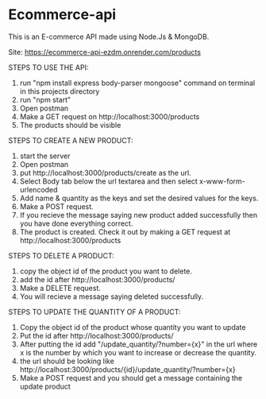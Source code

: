 # Ecommerce-api
This is an E-commerce API made using Node.Js & MongoDB. 

Site: https://ecommerce-api-ezdm.onrender.com/products

STEPS TO USE THE API:
1) run "npm install express body-parser mongoose" command on terminal in this projects directory
2) run "npm start"
3) Open postman
4) Make a GET request on http://localhost:3000/products
5) The products should be visible

STEPS TO CREATE A NEW PRODUCT: 
1) start the server
2) Open postman
3) put http://localhost:3000/products/create as the url. 
4) Select Body tab below the url textarea and then select x-www-form-urlencoded
5) Add name & quantity as the keys and set the desired values for the keys.
6) Make a POST request.
7) If you recieve the message saying new product added successfully then you have done everything correct.
8) The product is created. Check it out by making a GET request at http://localhost:3000/products

STEPS TO DELETE A PRODUCT:
1) copy the object id of the product you want to delete.
2) add the id after http://localhost:3000/products/
3) Make a DELETE request.
4) You will recieve a message saying deleted successfully.

STEPS TO UPDATE THE QUANTITY OF A PRODUCT:
1) Copy the object id of the product whose quantity you want to update
2) Put the id after http://localhost:3000/products/
3) After putting the id add "/update_quantity/?number={x}" in the url where x is the number by which you want to increase or decrease the quantity.
4) the url should be looking like http://localhost:3000/products/{id}/update_quantity/?number={x}
5) Make a POST request and you should get a message containing the update product
